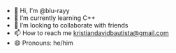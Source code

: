 - 👋 Hi, I’m @blu-rayy
- 🌱 I’m currently learning C++
- 💞️ I’m looking to collaborate with friends
- 📫 How to reach me kristiandavidbautista@gmail.com
- 😄 Pronouns: he/him

<!---
blu-rayy/blu-rayy is a ✨ special ✨ repository because its `README.md` (this file) appears on your GitHub profile.
You can click the Preview link to take a look at your changes.
--->
